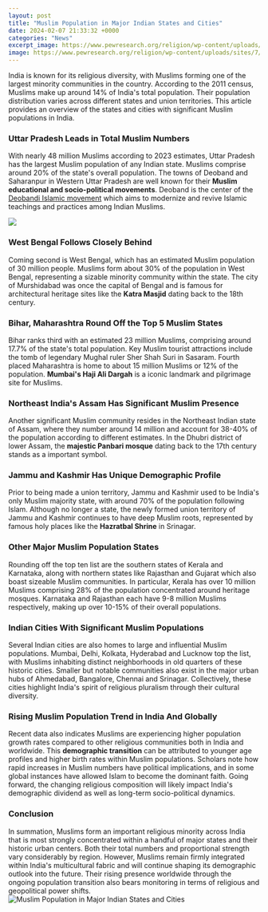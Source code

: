 ```yaml
---
layout: post
title: "Muslim Population in Major Indian States and Cities"
date: 2024-02-07 21:33:32 +0000
categories: "News"
excerpt_image: https://www.pewresearch.org/religion/wp-content/uploads/sites/7/2021/08/PF_09.21_India_Demography_3.2.png
image: https://www.pewresearch.org/religion/wp-content/uploads/sites/7/2021/08/PF_09.21_India_Demography_3.2.png
---
```


India is known for its religious diversity, with Muslims forming one of the largest minority communities in the country. According to the 2011 census, Muslims make up around 14% of India's total population. Their population distribution varies across different states and union territories. This article provides an overview of the states and cities with significant Muslim populations in India.
### Uttar Pradesh Leads in Total Muslim Numbers 
With nearly 48 million Muslims according to 2023 estimates, Uttar Pradesh has the largest Muslim population of any Indian state. Muslims comprise around 20% of the state's overall population. The towns of Deoband and Saharanpur in Western Uttar Pradesh are well known for their **Muslim educational and socio-political movements**. Deoband is the center of the [Deobandi Islamic movement](https://store.fi.io.vn/womens-crazy-havanese-lady-dog-lover-v-neck-t-shirt/men&) which aims to modernize and revive Islamic teachings and practices among Indian Muslims. 

![](http://timesofindia.indiatimes.com/photo/57443477.cms)
### West Bengal Follows Closely Behind
Coming second is West Bengal, which has an estimated Muslim population of 30 million people. Muslims form about 30% of the population in West Bengal, representing a sizable minority community within the state. The city of Murshidabad was once the capital of Bengal and is famous for architectural heritage sites like the **Katra Masjid** dating back to the 18th century. 
### Bihar, Maharashtra Round Off the Top 5 Muslim States  
Bihar ranks third with an estimated 23 million Muslims, comprising around 17.7% of the state's total population. Key Muslim tourist attractions include the tomb of legendary Mughal ruler Sher Shah Suri in Sasaram. Fourth placed Maharashtra is home to about 15 million Muslims or 12% of the population. **Mumbai's Haji Ali Dargah** is a iconic landmark and pilgrimage site for Muslims.
### Northeast India's Assam Has Significant Muslim Presence
Another significant Muslim community resides in the Northeast Indian state of Assam, where they number around 14 million and account for 38-40% of the population according to different estimates. In the Dhubri district of lower Assam, the **majestic Panbari mosque** dating back to the 17th century stands as a important symbol.
### Jammu and Kashmir Has Unique Demographic Profile 
Prior to being made a union territory, Jammu and Kashmir used to be India's only Muslim majority state, with around 70% of the population following Islam. Although no longer a state, the newly formed union territory of Jammu and Kashmir continues to have deep Muslim roots, represented by famous holy places like the **Hazratbal Shrine** in Srinagar.   
### Other Major Muslim Population States
Rounding off the top ten list are the southern states of Kerala and Karnataka, along with northern states like Rajasthan and Gujarat which also boast sizeable Muslim communities. In particular, Kerala has over 10 million Muslims comprising 28% of the population concentrated around heritage mosques. Karnataka and Rajasthan each have 9-8 million Muslims respectively, making up over 10-15% of their overall populations.
### Indian Cities With Significant Muslim Populations
Several Indian cities are also homes to large and influential Muslim populations. Mumbai, Delhi, Kolkata, Hyderabad and Lucknow top the list, with Muslims inhabiting distinct neighborhoods in old quarters of these historic cities. Smaller but notable communities also exist in the major urban hubs of Ahmedabad, Bangalore, Chennai and Srinagar. Collectively, these cities highlight India's spirit of religious pluralism through their cultural diversity.
### Rising Muslim Population Trend in India And Globally  
Recent data also indicates Muslims are experiencing higher population growth rates compared to other religious communities both in India and worldwide. This **demographic transition** can be attributed to younger age profiles and higher birth rates within Muslim populations. Scholars note how rapid increases in Muslim numbers have political implications, and in some global instances have allowed Islam to become the dominant faith. Going forward, the changing religious composition will likely impact India's demographic dividend as well as long-term socio-political dynamics.
### Conclusion
In summation, Muslims form an important religious minority across India that is most strongly concentrated within a handful of major states and their historic urban centers. Both their total numbers and proportional strength vary considerably by region. However, Muslims remain firmly integrated within India's multicultural fabric and will continue shaping its demographic outlook into the future. Their rising presence worldwide through the ongoing population transition also bears monitoring in terms of religious and geopolitical power shifts.
![Muslim Population in Major Indian States and Cities](https://www.pewresearch.org/religion/wp-content/uploads/sites/7/2021/08/PF_09.21_India_Demography_3.2.png)